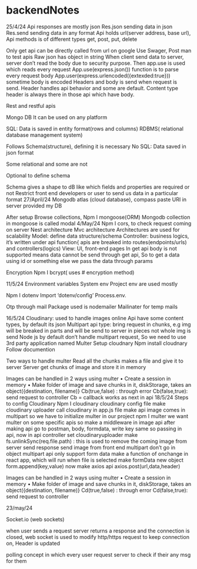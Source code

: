 # backendNotes

25/4/24
Api responses are mostly json
Res.json sending data in json
Res.send sending data in any format
Api holds url(server address, base url), 
Api methods is of different types get, post, put, delete
 
Only get api can be directly called from url on google
Use Swager, Post man to test apis
Raw json has object in string
When client send data to server, server don’t read the body due to security purpose. Then app.use is used which reads every request
App.use(express.json()) function is to parse every request body
App.user(express.urlencoded({extexded:true})) sometime body is encoded
Headers and body is send when request is send. Header handles api behavior and some are default.
Content type header is always there in those api which have body.

Rest and restful apis

Mongo DB
It can be used on any platform

SQL:
Data is saved in entity format(rows and columns)
RDBMS( relational database management system)

Follows Schema(structure), defining it is necessary	No SQL:
Data saved in json format

Some relational and some are not

Optional to define schema

Schema gives a shape to dB like which fields and properties are required or not
Restrict front end developers or user to send us data in a particular format
27/April/24
Mongodb atlas (cloud database), compass paste URI in server provided my DB

After setup
Browse collections, 
Npm I mongoose(ORM)
Mongodb collection in mongoose is called modal
4/May/24
Npm I cors, to check request coming on server
Nest architecture
Mvc architecture
Architectures are used for scalability
Model: define data structure/schema
Controller: business logics, it’s written under api function{ apis are breaked into routes(endpoints/urls) and controllers(logics)
View: UI, front-end pages
In get api body is not supported means data cannot be send through get api, So to get a data using id or something else we pass the data through params

Encryption
Npm I bcrypt( uses # encryption method)


11/5/24
Environment variables
System env
Project env are used mostly

Npm I dotenv
Import ‘dotenv/config’
Process.env.<name of variable>

Otp through mail
Package used is nodemailer
Mailinater for temp mails

16/5/24
Cloudinary: used to handle images online
Api have some content types, by default its json
Multipart api type: bring request in chunks, e.g img will be breaked in parts and will be send to server in pieces not whole img is send
Node js by default don’t handle multipart request, So we need to use 3rd party application named Multer
Setup cloudnary
Npm install cloudnary
Follow documention

Two ways to handle multer
Read all the chunks makes a file and give it to server
Server get chunks of image and store it in memory


Images can be handled in 2 ways using multer
•	Create a session in memory
•	Make folder of image and save chunks in it, diskStorage, takes an object({destination, filename)}
Cb(true,false) : through error
Cb(false,true): send request to controller
Cb = callback works as next in api
18/5/24
Steps to config Cloudinary
Npm I cloudinary
cloudinary config file
make cloudinary uploader
call cloudinary in app.js file
make api
image comes in multipart so we have to initialize multer in our project
npm I multer
we want multer on some specific apis
so make a middleware in image api
after making api go to postman, body, formdata, write key same so passing in api, 
now in api controller
set cloudinaryuploader
make fs.unlinkSync(req.file.path) : this is used to remove the coming image from server
send response
send image from front end
multipart don’t go in object
multipart api only support form data
make a function of onchange in react app, which will run when file is selected
make formData new object 
form.append(key,value)
now make axios api
axios.post(url,data,header)




Images can be handled in 2 ways using multer
•	Create a session in memory
•	Make folder of image and save chunks in it, diskStorage, takes an object({destination, filename)}
Cd(true,false) : through error
Cd(false,true): send request to controller

23/may/24

Socket.io (web sockets)

when user sends a request server returns a response and the connection is closed,
web socket is used to modify http/https request to keep connection on, Header is updated 

polling concept in which every user request server to check if their any msg for them

